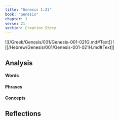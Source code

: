 ```yaml
---
title: "Genesis 1:21"
book: "Genesis"
chapter: 1
verse: 21
section: Creation Story
---
```

![[/Greek/Genesis/001/Genesis-001-021G.md#Text]]
![[/Hebrew/Genesis/001/Genesis-001-021H.md#Text]]

## Analysis

#### Words

#### Phrases

#### Concepts

## Reflections
